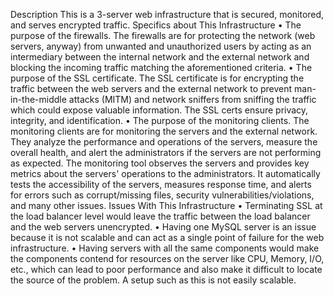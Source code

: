 Description
This is a 3-server web infrastructure that is secured, monitored, and serves encrypted traffic.
Specifics about This Infrastructure
•	The purpose of the firewalls.
The firewalls are for protecting the network (web servers, anyway) from unwanted and unauthorized users by acting as an intermediary between the internal network and the external network and blocking the incoming traffic matching the aforementioned criteria.
•	The purpose of the SSL certificate.
The SSL certificate is for encrypting the traffic between the web servers and the external network to prevent man-in-the-middle attacks (MITM) and network sniffers from sniffing the traffic which could expose valuable information. The SSL certs ensure privacy, integrity, and identification.
•	The purpose of the monitoring clients.
The monitoring clients are for monitoring the servers and the external network. They analyze the performance and operations of the servers, measure the overall health, and alert the administrators if the servers are not performing as expected. The monitoring tool observes the servers and provides key metrics about the servers' operations to the administrators. It automatically tests the accessibility of the servers, measures response time, and alerts for errors such as corrupt/missing files, security vulnerabilities/violations, and many other issues.
Issues With This Infrastructure
•	Terminating SSL at the load balancer level would leave the traffic between the load balancer and the web servers unencrypted.
•	Having one MySQL server is an issue because it is not scalable and can act as a single point of failure for the web infrastructure.
•	Having servers with all the same components would make the components contend for resources on the server like CPU, Memory, I/O, etc., which can lead to poor performance and also make it difficult to locate the source of the problem. A setup such as this is not easily scalable.
